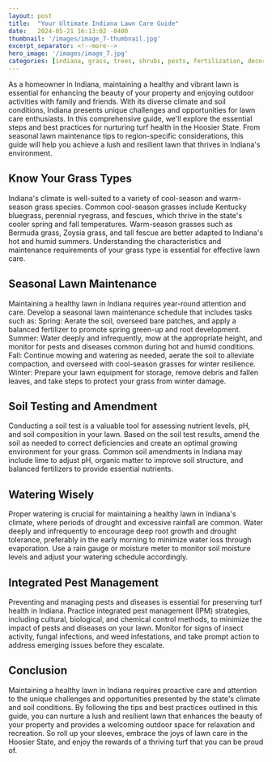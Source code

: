 ```yaml
---
layout: post
title:  "Your Ultimate Indiana Lawn Care Guide"
date:   2024-05-21 16:13:02 -0400
thumbnail: '/images/image_7-thumbnail.jpg'
excerpt_separator: <!--more-->
hero_image: '/images/image_7.jpg'
categories: [indiana, grass, trees, shrubs, pests, fertilization, decoration, curb appeal, garden, flowers, recreation]
---
```

As a homeowner in Indiana, maintaining a healthy and vibrant lawn is essential for enhancing the beauty of your property and enjoying outdoor activities with family and friends. <!--more-->With its diverse climate and soil conditions, Indiana presents unique challenges and opportunities for lawn care enthusiasts. In this comprehensive guide, we'll explore the essential steps and best practices for nurturing turf health in the Hoosier State. From seasonal lawn maintenance tips to region-specific considerations, this guide will help you achieve a lush and resilient lawn that thrives in Indiana's environment.

## Know Your Grass Types
Indiana's climate is well-suited to a variety of cool-season and warm-season grass species. Common cool-season grasses include Kentucky bluegrass, perennial ryegrass, and fescues, which thrive in the state's cooler spring and fall temperatures. Warm-season grasses such as Bermuda grass, Zoysia grass, and tall fescue are better adapted to Indiana's hot and humid summers. Understanding the characteristics and maintenance requirements of your grass type is essential for effective lawn care.

## Seasonal Lawn Maintenance
Maintaining a healthy lawn in Indiana requires year-round attention and care. Develop a seasonal lawn maintenance schedule that includes tasks such as:
Spring: Aerate the soil, overseed bare patches, and apply a balanced fertilizer to promote spring green-up and root development.
Summer: Water deeply and infrequently, mow at the appropriate height, and monitor for pests and diseases common during hot and humid conditions.
Fall: Continue mowing and watering as needed, aerate the soil to alleviate compaction, and overseed with cool-season grasses for winter resilience.
Winter: Prepare your lawn equipment for storage, remove debris and fallen leaves, and take steps to protect your grass from winter damage.

## Soil Testing and Amendment
Conducting a soil test is a valuable tool for assessing nutrient levels, pH, and soil composition in your lawn. Based on the soil test results, amend the soil as needed to correct deficiencies and create an optimal growing environment for your grass. Common soil amendments in Indiana may include lime to adjust pH, organic matter to improve soil structure, and balanced fertilizers to provide essential nutrients.

## Watering Wisely
Proper watering is crucial for maintaining a healthy lawn in Indiana's climate, where periods of drought and excessive rainfall are common. Water deeply and infrequently to encourage deep root growth and drought tolerance, preferably in the early morning to minimize water loss through evaporation. Use a rain gauge or moisture meter to monitor soil moisture levels and adjust your watering schedule accordingly.

## Integrated Pest Management
Preventing and managing pests and diseases is essential for preserving turf health in Indiana. Practice integrated pest management (IPM) strategies, including cultural, biological, and chemical control methods, to minimize the impact of pests and diseases on your lawn. Monitor for signs of insect activity, fungal infections, and weed infestations, and take prompt action to address emerging issues before they escalate.

## Conclusion
Maintaining a healthy lawn in Indiana requires proactive care and attention to the unique challenges and opportunities presented by the state's climate and soil conditions. By following the tips and best practices outlined in this guide, you can nurture a lush and resilient lawn that enhances the beauty of your property and provides a welcoming outdoor space for relaxation and recreation. So roll up your sleeves, embrace the joys of lawn care in the Hoosier State, and enjoy the rewards of a thriving turf that you can be proud of.

